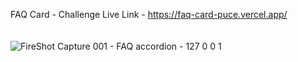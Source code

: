 FAQ Card - Challenge
Live Link - https://faq-card-puce.vercel.app/
<br>
<br>
<br>
![FireShot Capture 001 - FAQ accordion - 127 0 0 1](https://github.com/Shelbybosss/Faq-card/assets/102911609/7b699de7-fbed-494e-8e22-0ac3f28b9de8)

